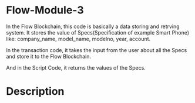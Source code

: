 # Flow-Module-3

In the Flow Blockchain, this code is basically a data storing and retrving system. It stores the value of Specs(Specification of example Smart Phone) like: company_name, model_name, modelno, year, account.

In the transaction code, it takes the input from the user about all the Specs and store it to the Flow Blockchain.

And in the Script Code, it returns the values of the Specs.

# Description


 
